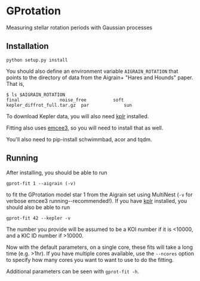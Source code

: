 # GProtation
Measuring stellar rotation periods with Gaussian processes

Installation
----------

    python setup.py install

You should also define an environment variable `AIGRAIN_ROTATION` that
points to the directory of data from the Aigrain+ "Hares and Hounds" paper.
That is,

    $ ls $AIGRAIN_ROTATION
    final               noise_free          soft
    kepler_diffrot_full.tar.gz  par             sun

To download Kepler data, you will also need [kplr](http://dan.iel.fm/kplr)
installed.

Fitting also uses [emcee3](https://github.com/dfm/emcee3), so you will need
to install that as well.

You'll also need to pip-install schwimmbad, acor and tqdm.

Running
--------
After installing, you should be able to run

    gprot-fit 1 --aigrain (-v)

to fit the GProtation model star 1 from the Aigrain set using MultiNest (`-v` for
verbose emcee3 running--recommended!).  If you have [kplr](http://dan.iel.fm/kplr) installed, you should also be able to run

    gprot-fit 42 --kepler -v

The number you provide will be assumed to be a KOI number if it is <10000, and a KIC
ID number if >10000.

Now with the default parameters, on a single core, these fits will take a long time
(e.g. >1hr).  If you have multiple cores available, use the `--ncores`
option to specify how many cores you want to want to use to do the fitting.

Additional parameters can be seen with `gprot-fit -h`.
